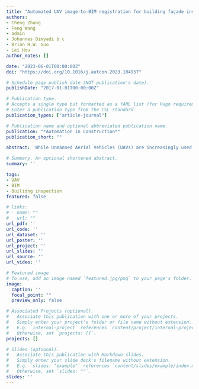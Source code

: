 ```yaml
---
title: "Automated UAV image-to-BIM registration for building façade inspection using improved generalised Hough transform"
authors:
- Cheng Zhang
- Feng Wang
- admin
- Johannes Dimyadi b c
- Brian H.W. Guo
- Lei Hou
author_notes: []

date: "2023-06-01T00:00:00Z"
doi: "https://doi.org/10.1016/j.autcon.2023.104957"

# Schedule page publish date (NOT publication's date).
publishDate: "2017-01-01T00:00:00Z"

# Publication type.
# Accepts a single type but formatted as a YAML list (for Hugo requirements).
# Enter a publication type from the CSL standard.
publication_types: ["article-journal"]

# Publication name and optional abbreviated publication name.
publication: "*Automation in Construction*"
publication_short: ""

abstract: 'While Unmanned Aerial Vehicles (UAVs) are increasingly used for building façade inspections, their advantages have not been fully leveraged due to the challenge in gaining a fast and holistic understanding of as-is building conditions from fragmented images. This paper describes a framework to address the problem by registering UAV images into a Building Information Model (BIM) in three phases: (1) Extract position and optical parameters from UAV images to configure virtual cameras in BIM and generate template images; (2) Employ an improved generalised Hough transform (GHT) to extract building façade components with arbitrary shapes; (3) Project UAV images onto an orthophoto and incorporate them into 2D and 3D views. Finally, a Dynamo prototype is developed to automate the process. Computer simulations and field experiments confirmed a mean image-to-BIM registration error of within 21 mm, demonstrating the proposed approach has the potential to facilitate UAV-enabled building façade inspection.'

# Summary. An optional shortened abstract.
summary: ''

tags:
- UAV
- BIM
- Builidng inspection
featured: false

# links:
# - name: ""
#   url: ""
url_pdf: ''
url_code: ''
url_dataset: ''
url_poster: ''
url_project: ''
url_slides: ''
url_source: ''
url_video: ''

# Featured image
# To use, add an image named `featured.jpg/png` to your page's folder. 
image:
  caption: ''
  focal_point: ""
  preview_only: false

# Associated Projects (optional).
#   Associate this publication with one or more of your projects.
#   Simply enter your project's folder or file name without extension.
#   E.g. `internal-project` references `content/project/internal-project/index.md`.
#   Otherwise, set `projects: []`.
projects: []

# Slides (optional).
#   Associate this publication with Markdown slides.
#   Simply enter your slide deck's filename without extension.
#   E.g. `slides: "example"` references `content/slides/example/index.md`.
#   Otherwise, set `slides: ""`.
slides: ''
---
```


